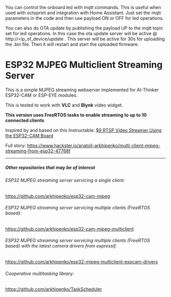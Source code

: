 You can control the onboard led with mqtt commands. This is useful when used with octoprint and integration with Home Assistant. Just set the mqtt parameters in the code and then use payload ON or OFF for led operations.

You can also do OTA update by publishing the payload UP to the mqtt topic set for led operations. In this case the ota update server will be active @ http://<ip_of_device/update . This server will be active for 30s for uploading the .bin file. Then it will restart and start the uploaded firmware.

# ESP32 MJPEG Multiclient Streaming Server

This is a simple MJPEG streaming webserver implemented for AI-Thinker ESP32-CAM or ESP-EYE modules. 

This is tested to work with **VLC** and **Blynk** video widget. 



**This version uses FreeRTOS tasks to enable streaming to up to 10 connected clients**



Inspired by and based on this Instructable: [$9 RTSP Video Streamer Using the ESP32-CAM Board](https://www.instructables.com/id/9-RTSP-Video-Streamer-Using-the-ESP32-CAM-Board/)

Full story: https://www.hackster.io/anatoli-arkhipenko/multi-client-mjpeg-streaming-from-esp32-47768f

------

##### Other repositories that may be of interest

###### ESP32 MJPEG streaming server servicing a single client:

https://github.com/arkhipenko/esp32-cam-mjpeg



###### ESP32 MJPEG streaming server servicing multiple clients (FreeRTOS based):

https://github.com/arkhipenko/esp32-cam-mjpeg-multiclient



###### ESP32 MJPEG streaming server servicing multiple clients (FreeRTOS based) with the latest camera drivers from espressif.

https://github.com/arkhipenko/esp32-mjpeg-multiclient-espcam-drivers



###### Cooperative multitasking library:

https://github.com/arkhipenko/TaskScheduler

